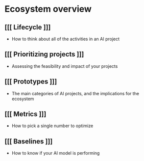 # Ecosystem overview

## [[[ Lifecycle ]]]
- How to think about all of the activities in an
AI project

## [[[ Prioritizing projects ]]]

- Assessing the feasibility and impact of your projects

## [[[ Prototypes ]]]

- The main categories of AI projects, and the implications for the ecosystem

## [[[ Metrics ]]]

- How to pick a single number to optimize

## [[[ Baselines ]]]

- How to know if your AI model is performing





